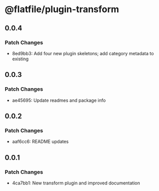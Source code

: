 # @flatfile/plugin-transform

## 0.0.4

### Patch Changes

- 8ed9bb3: Add four new plugin skeletons; add category metadata to existing

## 0.0.3

### Patch Changes

- ae45695: Update readmes and package info

## 0.0.2

### Patch Changes

- aaf6cc6: README updates

## 0.0.1

### Patch Changes

- 4ca7bb1: New transform plugin and improved documentation

